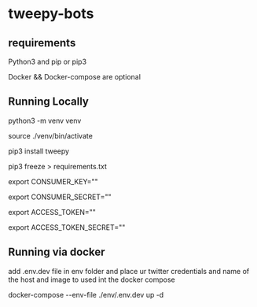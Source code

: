 # tweepy-bots

## requirements
Python3 and pip or pip3

Docker && Docker-compose are optional

## Running Locally
python3 -m venv venv

source ./venv/bin/activate

pip3 install tweepy

pip3 freeze > requirements.txt

export CONSUMER_KEY=""

export CONSUMER_SECRET=""

export ACCESS_TOKEN=""

export ACCESS_TOKEN_SECRET=""


## Running via docker
add .env.dev file in env folder and place ur twitter credentials and name of the host and image to used int the docker compose

docker-compose --env-file ./env/.env.dev up -d
